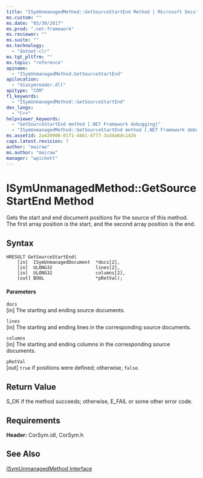```yaml
---
title: "ISymUnmanagedMethod::GetSourceStartEnd Method | Microsoft Docs"
ms.custom: ""
ms.date: "03/30/2017"
ms.prod: ".net-framework"
ms.reviewer: ""
ms.suite: ""
ms.technology: 
  - "dotnet-clr"
ms.tgt_pltfrm: ""
ms.topic: "reference"
apiname: 
  - "ISymUnmanagedMethod.GetSourceStartEnd"
apilocation: 
  - "diasymreader.dll"
apitype: "COM"
f1_keywords: 
  - "ISymUnmanagedMethod::GetSourceStartEnd"
dev_langs: 
  - "C++"
helpviewer_keywords: 
  - "GetSourceStartEnd method [.NET Framework debugging]"
  - "ISymUnmanagedMethod::GetSourceStartEnd method [.NET Framework debugging]"
ms.assetid: 2a420900-01f1-4461-8777-3a34a6dc1426
caps.latest.revision: 7
author: "mairaw"
ms.author: "mairaw"
manager: "wpickett"
---
```

# ISymUnmanagedMethod::GetSourceStartEnd Method
Gets the start and end document positions for the source of this method. The first array position is the start, and the second array position is the end.  
  
## Syntax  
  
```  
HRESULT GetSourceStartEnd(  
    [in]  ISymUnmanagedDocument  *docs[2],  
    [in]  ULONG32                lines[2],  
    [in]  ULONG32                columns[2],  
    [out] BOOL                   *pRetVal);  
```  
  
#### Parameters  
 `docs`  
 [in] The starting and ending source documents.  
  
 `lines`  
 [in] The starting and ending lines in the corresponding source documents.  
  
 `columns`  
 [in] The starting and ending columns in the corresponding source documents.  
  
 `pRetVal`  
 [out] `true` if positions were defined; otherwise, `false`.  
  
## Return Value  
 S_OK if the method succeeds; otherwise, E_FAIL or some other error code.  
  
## Requirements  
 **Header:** CorSym.idl, CorSym.h  
  
## See Also  
 [ISymUnmanagedMethod Interface](../../../../docs/framework/unmanaged-api/diagnostics/isymunmanagedmethod-interface.md)